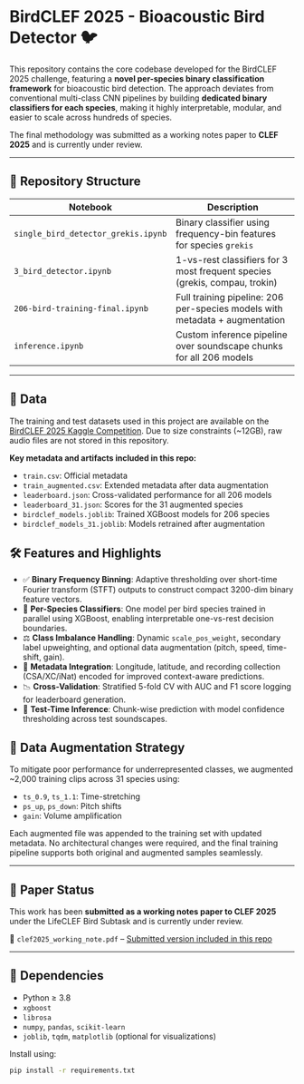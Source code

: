# BirdCLEF 2025 - Bioacoustic Bird Detector 🐦

This repository contains the core codebase developed for the BirdCLEF 2025 challenge, featuring a **novel per-species binary classification framework** for bioacoustic bird detection. The approach deviates from conventional multi-class CNN pipelines by building **dedicated binary classifiers for each species**, making it highly interpretable, modular, and easier to scale across hundreds of species.

The final methodology was submitted as a working notes paper to **CLEF 2025** and is currently under review.

---

## 📁 Repository Structure

| Notebook                           | Description                                                        |
|-----------------------------------|--------------------------------------------------------------------|
| `single_bird_detector_grekis.ipynb` | Binary classifier using frequency-bin features for species `grekis` |
| `3_bird_detector.ipynb`            | 1-vs-rest classifiers for 3 most frequent species (grekis, compau, trokin) |
| `206-bird-training-final.ipynb`    | Full training pipeline: 206 per-species models with metadata + augmentation |
| `inference.ipynb`                  | Custom inference pipeline over soundscape chunks for all 206 models |

---
## 📂 Data

The training and test datasets used in this project are available on the [BirdCLEF 2025 Kaggle Competition](https://www.kaggle.com/competitions/birdclef-2025/data). Due to size constraints (~12GB), raw audio files are not stored in this repository.

**Key metadata and artifacts included in this repo:**
- `train.csv`: Official metadata
- `train_augmented.csv`: Extended metadata after data augmentation
- `leaderboard.json`: Cross-validated performance for all 206 models
- `leaderboard_31.json`: Scores for the 31 augmented species
- `birdclef_models.joblib`: Trained XGBoost models for 206 species
- `birdclef_models_31.joblib`: Models retrained after augmentation

## 🛠 Features and Highlights

- ✅ **Binary Frequency Binning**: Adaptive thresholding over short-time Fourier transform (STFT) outputs to construct compact 3200-dim binary feature vectors.
- 🎯 **Per-Species Classifiers**: One model per bird species trained in parallel using XGBoost, enabling interpretable one-vs-rest decision boundaries.
- ⚖️ **Class Imbalance Handling**: Dynamic `scale_pos_weight`, secondary label upweighting, and optional data augmentation (pitch, speed, time-shift, gain).
- 📍 **Metadata Integration**: Longitude, latitude, and recording collection (CSA/XC/iNat) encoded for improved context-aware predictions.
- 📉 **Cross-Validation**: Stratified 5-fold CV with AUC and F1 score logging for leaderboard generation.
- 🧪 **Test-Time Inference**: Chunk-wise prediction with model confidence thresholding across test soundscapes.

## 🔁 Data Augmentation Strategy

To mitigate poor performance for underrepresented classes, we augmented ~2,000 training clips across 31 species using:

- `ts_0.9`, `ts_1.1`: Time-stretching
- `ps_up`, `ps_down`: Pitch shifts
- `gain`: Volume amplification

Each augmented file was appended to the training set with updated metadata. No architectural changes were required, and the final training pipeline supports both original and augmented samples seamlessly.

---

## 📝 Paper Status

This work has been **submitted as a working notes paper to CLEF 2025** under the LifeCLEF Bird Subtask and is currently under review.

📎 `clef2025_working_note.pdf` – [Submitted version included in this repo](./clef2025_working_note.pdf)

---

## 🔧 Dependencies

- Python ≥ 3.8
- `xgboost`
- `librosa`
- `numpy`, `pandas`, `scikit-learn`
- `joblib`, `tqdm`, `matplotlib` (optional for visualizations)

Install using:
```bash
pip install -r requirements.txt
